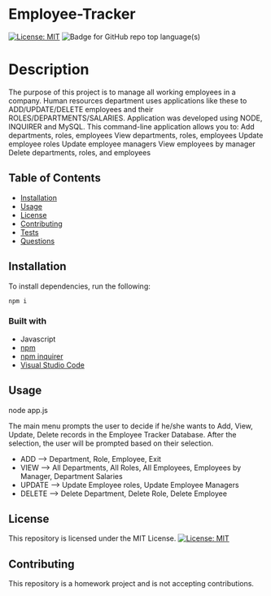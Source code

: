 # Employee-Tracker


[![License: MIT](https://img.shields.io/badge/License-MIT-yellow.svg)](https://opensource.org/licenses/MIT) ![Badge for GitHub repo top language(s)](https://img.shields.io/badge/-JavaScript-blue) 


# Description
The purpose of this project is to manage all working employees in a company. Human resources department uses applications like these to ADD/UPDATE/DELETE employees and their ROLES/DEPARTMENTS/SALARIES. Application was developed using NODE, INQUIRER and MySQL.
This command-line application allows you to:
Add departments, roles, employees
View departments, roles, employees
Update employee roles
Update employee managers
View employees by manager
Delete departments, roles, and employees

## Table of Contents
* [Installation](#installation)
* [Usage](#usage)
* [License](#license)
* [Contributing](#contributing)
* [Tests](#tests)
* [Questions](#questions)
## Installation

To install dependencies, run the following:

```
npm i
```
### Built with
* Javascript
* [npm](https://nodejs.org/en/)
* [npm inquirer](https://www.npmjs.com/package/inquirer)
* [Visual Studio Code](code.visualstudio.com)

## Usage

node app.js

The main menu prompts the user to decide if he/she wants to Add, View, Update, Delete records in the Employee Tracker Database.  After the selection, the user will be prompted based on their selection.

* ADD --> Department, Role, Employee, Exit
* VIEW --> All Departments, All Roles, All Employees, Employees by Manager, Department Salaries
* UPDATE --> Update Employee roles, Update Employee Managers
* DELETE --> Delete Department, Delete Role, Delete Employee

## License

This repository is licensed under the MIT License.
[![License: MIT](https://img.shields.io/badge/License-MIT-yellow.svg)](https://opensource.org/licenses/MIT)


## Contributing

This repository is a homework project and is not accepting contributions.
